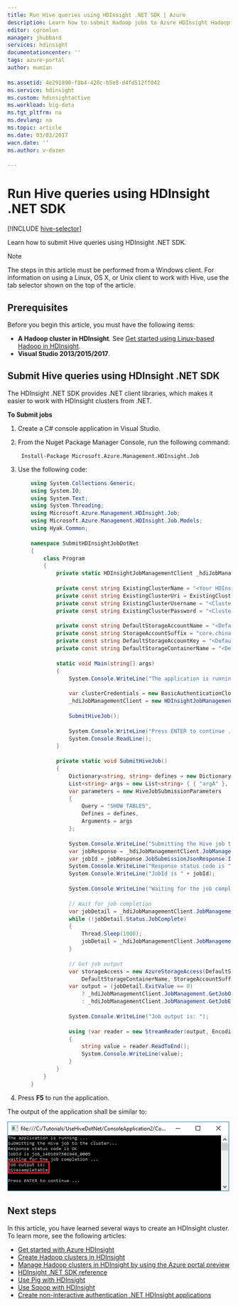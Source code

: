 ```yaml
---
title: Run Hive queries using HDInsight .NET SDK | Azure
description: Learn how to submit Hadoop jobs to Azure HDInsight Hadoop using HDInsight .NET SDK.
editor: cgronlun
manager: jhubbard
services: hdinsight
documentationcenter: ''
tags: azure-portal
author: mumian

ms.assetid: 4e291890-f8b4-426c-b5e8-d4fd512ff042
ms.service: hdinsight
ms.custom: hdinsightactive
ms.workload: big-data
ms.tgt_pltfrm: na
ms.devlang: na
ms.topic: article
ms.date: 03/03/2017
wacn.date: ''
ms.author: v-dazen

---
```

# Run Hive queries using HDInsight .NET SDK
[!INCLUDE [hive-selector](../../includes/hdinsight-selector-use-hive.md)]

Learn how to submit Hive queries using HDInsight .NET SDK.

> [!NOTE]
> The steps in this article must be performed from a Windows client. For information on using a Linux, OS X, or Unix client to work with Hive, use the tab selector shown on the top of the article.
> 
> 

## Prerequisites
Before you begin this article, you must have the following items:

* **A Hadoop cluster in HDInsight**. See [Get started using Linux-based Hadoop in HDInsight](hdinsight-use-sqoop.md#create-cluster-and-sql-database).
* **Visual Studio 2013/2015/2017**.

## Submit Hive queries using HDInsight .NET SDK
The HDInsight .NET SDK provides .NET client libraries, which makes it easier to work with HDInsight clusters from .NET. 

**To Submit jobs**

1. Create a C# console application in Visual Studio.
2. From the Nuget Package Manager Console, run the following command:

        Install-Package Microsoft.Azure.Management.HDInsight.Job
3. Use the following code:

    ```csharp
        using System.Collections.Generic;
        using System.IO;
        using System.Text;
        using System.Threading;
        using Microsoft.Azure.Management.HDInsight.Job;
        using Microsoft.Azure.Management.HDInsight.Job.Models;
        using Hyak.Common;

        namespace SubmitHDInsightJobDotNet
        {
            class Program
            {
                private static HDInsightJobManagementClient _hdiJobManagementClient;

                private const string ExistingClusterName = "<Your HDInsight Cluster Name>";
                private const string ExistingClusterUri = ExistingClusterName + ".azurehdinsight.cn";
                private const string ExistingClusterUsername = "<Cluster Username>";
                private const string ExistingClusterPassword = "<Cluster User Password>";

                private const string DefaultStorageAccountName = "<Default Storage Account Name>";
                private const string StorageAccountSuffix = "core.chinacloudapi.cn";
                private const string DefaultStorageAccountKey = "<Default Storage Account Key>";
                private const string DefaultStorageContainerName = "<Default Blob Container Name>";

                static void Main(string[] args)
                {
                    System.Console.WriteLine("The application is running ...");

                    var clusterCredentials = new BasicAuthenticationCloudCredentials { Username = ExistingClusterUsername, Password = ExistingClusterPassword };
                    _hdiJobManagementClient = new HDInsightJobManagementClient(ExistingClusterUri, clusterCredentials);

                    SubmitHiveJob();

                    System.Console.WriteLine("Press ENTER to continue ...");
                    System.Console.ReadLine();
                }

                private static void SubmitHiveJob()
                {
                    Dictionary<string, string> defines = new Dictionary<string, string> { { "hive.execution.engine", "tez" }, { "hive.exec.reducers.max", "1" } };
                    List<string> args = new List<string> { { "argA" }, { "argB" } };
                    var parameters = new HiveJobSubmissionParameters
                    {
                        Query = "SHOW TABLES",
                        Defines = defines,
                        Arguments = args
                    };

                    System.Console.WriteLine("Submitting the Hive job to the cluster...");
                    var jobResponse = _hdiJobManagementClient.JobManagement.SubmitHiveJob(parameters);
                    var jobId = jobResponse.JobSubmissionJsonResponse.Id;
                    System.Console.WriteLine("Response status code is " + jobResponse.StatusCode);
                    System.Console.WriteLine("JobId is " + jobId);

                    System.Console.WriteLine("Waiting for the job completion ...");

                    // Wait for job completion
                    var jobDetail = _hdiJobManagementClient.JobManagement.GetJob(jobId).JobDetail;
                    while (!jobDetail.Status.JobComplete)
                    {
                        Thread.Sleep(1000);
                        jobDetail = _hdiJobManagementClient.JobManagement.GetJob(jobId).JobDetail;
                    }

                    // Get job output
                    var storageAccess = new AzureStorageAccess(DefaultStorageAccountName, DefaultStorageAccountKey,
                        DefaultStorageContainerName, StorageAccountSuffix);
                    var output = (jobDetail.ExitValue == 0)
                        ? _hdiJobManagementClient.JobManagement.GetJobOutput(jobId, storageAccess) // fetch stdout output in case of success
                        : _hdiJobManagementClient.JobManagement.GetJobErrorLogs(jobId, storageAccess); // fetch stderr output in case of failure

                    System.Console.WriteLine("Job output is: ");

                    using (var reader = new StreamReader(output, Encoding.UTF8))
                    {
                        string value = reader.ReadToEnd();
                        System.Console.WriteLine(value);
                    }
                }
            }
        }
    ```
4. Press **F5** to run the application.

The output of the application shall be similar to:

![HDInsight Hadoop Hive job output](./media/hdinsight-hadoop-use-hive-dotnet-sdk/hdinsight-hadoop-use-hive-net-sdk-output.png)

## Next steps
In this article, you have learned several ways to create an HDInsight cluster. To learn more, see the following articles:

* [Get started with Azure HDInsight][hdinsight-get-started]
* [Create Hadoop clusters in HDInsight][hdinsight-provision]
* [Manage Hadoop clusters in HDInsight by using the Azure portal preview](hdinsight-administer-use-management-portal.md)
* [HDInsight .NET SDK reference](https://msdn.microsoft.com/library/mt271028.aspx)
* [Use Pig with HDInsight](hdinsight-use-pig.md)
* [Use Sqoop with HDInsight](hdinsight-use-sqoop-mac-linux.md)
* [Create non-interactive authentication .NET HDInsight applications](hdinsight-create-non-interactive-authentication-dotnet-applications.md)

[hdinsight-provision]: hdinsight-hadoop-provision-linux-clusters.md
[hdinsight-get-started]: hdinsight-hadoop-linux-tutorial-get-started.md
